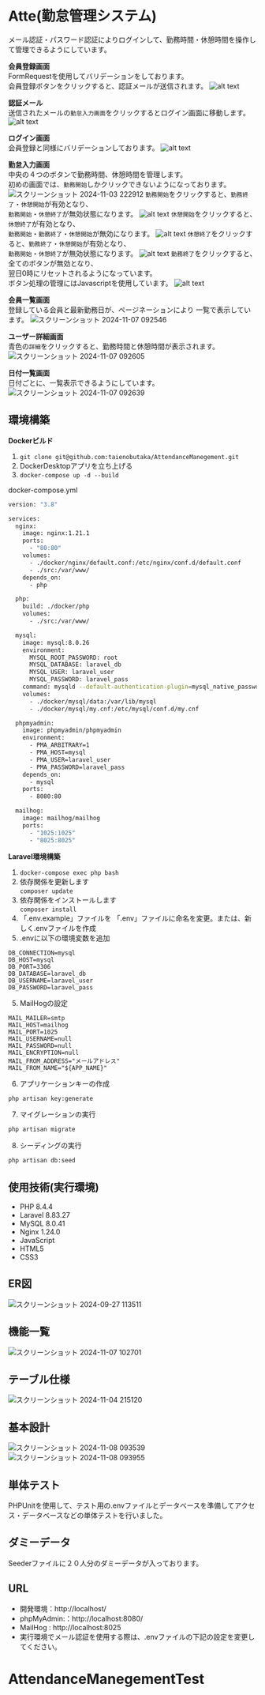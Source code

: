 # Atte(勤怠管理システム)

メール認証・パスワード認証によりログインして、勤務時間・休憩時間を操作して管理できるようにしています。

**会員登録画面**<br />
FormRequestを使用してバリデーションをしております。<br />
会員登録ボタンをクリックすると、認証メールが送信されます。
![alt text](<スクリーンショット 2025-03-12 133614.png>)

**認証メール**<br />
送信されたメールの`勤怠入力画面`をクリックするとログイン画面に移動します。
![alt text](<スクリーンショット 2025-03-12 140903.png>)

**ログイン画面**<br />
会員登録と同様にバリデーションしております。
![alt text](<スクリーンショット 2025-03-12 133632.png>)

**勤怠入力画面**<br />
中央の４つのボタンで勤務時間、休憩時間を管理します。<br />
初めの画面では、`勤務開始`しかクリックできないようになっております。<br />
![スクリーンショット 2024-11-03 222912](https://github.com/user-attachments/assets/ca0aeab2-88d5-4ab8-9fc8-34537c9a5624)
`勤務開始`をクリックすると、`勤務終了`・`休憩開始`が有効となり、<br />
`勤務開始`・`休憩終了`が無効状態になります。
![alt text](<スクリーンショット 2025-03-12 134041.png>)
`休憩開始`をクリックすると、`休憩終了`が有効となり、<br />
`勤務開始`・`勤務終了`・`休憩開始`が無効になります。
![alt text](<スクリーンショット 2025-03-12 134125.png>)
`休憩終了`をクリックすると、`勤務終了`・`休憩開始`が有効となり、<br />
`勤務開始`・`休憩終了`が無効状態になります。
![alt text](<スクリーンショット 2025-03-12 134137.png>)
`勤務終了`をクリックすると、全てのボタンが無効となり、<br />
翌日0時にリセットされるようになっています。<br />
ボタン処理の管理にはJavascriptを使用しています。
![alt text](<スクリーンショット 2025-03-12 134207.png>)

**会員一覧画面**<br />
登録している会員と最新勤務日が、ページネーションにより
一覧で表示しています。
![スクリーンショット 2024-11-07 092546](https://github.com/user-attachments/assets/123d3d2d-a072-438d-b6b1-219e091703c7)

**ユーザー詳細画面**<br />
青色の`詳細`をクリックすると、勤務時間と休憩時間が表示されます。
![スクリーンショット 2024-11-07 092605](https://github.com/user-attachments/assets/760d72e3-f9da-4d64-a5f4-355464723ebe)

**日付一覧画面**<br />
日付ごとに、一覧表示できるようにしています。
![スクリーンショット 2024-11-07 092639](https://github.com/user-attachments/assets/98d8723a-09ab-4488-8e24-79f86ab0e02b)

## 環境構築

**Dockerビルド**
1. `git clone git@github.com:taienobutaka/AttendanceManegement.git`
2. DockerDesktopアプリを立ち上げる
3. `docker-compose up -d --build`

docker-compose.yml

``` bash
version: "3.8"

services:
  nginx:
    image: nginx:1.21.1
    ports:
      - "80:80"
    volumes:
      - ./docker/nginx/default.conf:/etc/nginx/conf.d/default.conf
      - ./src:/var/www/
    depends_on:
      - php

  php:
    build: ./docker/php
    volumes:
      - ./src:/var/www/

  mysql:
    image: mysql:8.0.26
    environment:
      MYSQL_ROOT_PASSWORD: root
      MYSQL_DATABASE: laravel_db
      MYSQL_USER: laravel_user
      MYSQL_PASSWORD: laravel_pass
    command: mysqld --default-authentication-plugin=mysql_native_password
    volumes:
      - ./docker/mysql/data:/var/lib/mysql
      - ./docker/mysql/my.cnf:/etc/mysql/conf.d/my.cnf

  phpmyadmin:
    image: phpmyadmin/phpmyadmin
    environment:
      - PMA_ARBITRARY=1
      - PMA_HOST=mysql
      - PMA_USER=laravel_user
      - PMA_PASSWORD=laravel_pass
    depends_on:
      - mysql
    ports:
      - 8080:80

  mailhog:
    image: mailhog/mailhog
    ports:
      - "1025:1025"
      - "8025:8025"
```
**Laravel環境構築**
1. `docker-compose exec php bash`
2. 依存関係を更新します<br />
`composer update`
3. 依存関係をインストールします<br />
`composer install`
4. 「.env.example」ファイルを 「.env」ファイルに命名を変更。または、新しく.envファイルを作成
5. .envに以下の環境変数を追加
``` text
DB_CONNECTION=mysql
DB_HOST=mysql
DB_PORT=3306
DB_DATABASE=laravel_db
DB_USERNAME=laravel_user
DB_PASSWORD=laravel_pass
```

5. MailHogの設定
```
MAIL_MAILER=smtp
MAIL_HOST=mailhog
MAIL_PORT=1025
MAIL_USERNAME=null
MAIL_PASSWORD=null
MAIL_ENCRYPTION=null
MAIL_FROM_ADDRESS="メールアドレス"
MAIL_FROM_NAME="${APP_NAME}"
```

6. アプリケーションキーの作成
``` bash
php artisan key:generate
```

7. マイグレーションの実行
``` bash
php artisan migrate
```

8. シーディングの実行
``` bash
php artisan db:seed
```

## 使用技術(実行環境)
- PHP 8.4.4
- Laravel 8.83.27
- MySQL 8.0.41
- Nginx 1.24.0
- JavaScript
- HTML5
- CSS3

## ER図
![スクリーンショット 2024-09-27 113511](https://github.com/user-attachments/assets/9fdbbb6a-0d28-40f2-9a6f-e25c4e64073c)

## 機能一覧
![スクリーンショット 2024-11-07 102701](https://github.com/user-attachments/assets/721acbe9-e691-41f1-9111-9134fe18f1c3)

## テーブル仕様
![スクリーンショット 2024-11-04 215120](https://github.com/user-attachments/assets/aca458f9-1b0e-4e88-9a4b-ef8e0b74ef80)

## 基本設計
![スクリーンショット 2024-11-08 093539](https://github.com/user-attachments/assets/b2122e26-4375-4510-bec8-e8bf0f229041)
![スクリーンショット 2024-11-08 093955](https://github.com/user-attachments/assets/ce485481-ff97-41d2-bd09-6a3874a5f7e1)

## 単体テスト
PHPUnitを使用して、テスト用の.envファイルとデータベースを準備してアクセス・データベースなどの単体テストを行いました。

## ダミーデータ
Seederファイルに２０人分のダミーデータが入っております。

## URL
- 開発環境：http://localhost/
- phpMyAdmin:：http://localhost:8080/
- MailHog : http://localhost:8025
- 実行環境でメール認証を使用する際は、.envファイルの下記の設定を変更してください。
# AttendanceManegementTest
